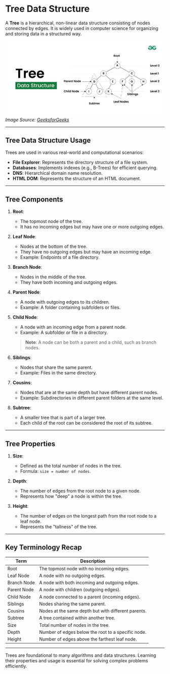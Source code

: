 # Tree Data Structure

A **Tree** is a hierarchical, non-linear data structure consisting of nodes connected by edges. It is widely used in computer science for organizing and storing data in a structured way.

![Tree Data Structure](../../images/tree-data-structure.jpg)  
*Image Source: [GeeksforGeeks](https://www.geeksforgeeks.org/tree-data-structure/)*

---

## **Tree Data Structure Usage**
Trees are used in various real-world and computational scenarios:
- **File Explorer**: Represents the directory structure of a file system.
- **Databases**: Implements indexes (e.g., B-Trees) for efficient querying.
- **DNS**: Hierarchical domain name resolution.
- **HTML DOM**: Represents the structure of an HTML document.

---

## **Tree Components**
1. **Root**:
    - The topmost node of the tree.
    - It has no incoming edges but may have one or more outgoing edges.

2. **Leaf Node**:
    - Nodes at the bottom of the tree.
    - They have no outgoing edges but may have an incoming edge.
    - Example: Endpoints of a file directory.

3. **Branch Node**:
    - Nodes in the middle of the tree.
    - They have both incoming and outgoing edges.

4. **Parent Node**:
    - A node with outgoing edges to its children.
    - Example: A folder containing subfolders or files.

5. **Child Node**:
    - A node with an incoming edge from a parent node.
    - Example: A subfolder or file in a directory.

   > **Note**: A node can be both a parent and a child, such as branch nodes.

6. **Siblings**:
    - Nodes that share the same parent.
    - Example: Files in the same directory.

7. **Cousins**:
    - Nodes that are at the same depth but have different parent nodes.
    - Example: Subdirectories in different parent folders at the same level.

8. **Subtree**:
    - A smaller tree that is part of a larger tree.
    - Each child of the root can be considered the root of its subtree.

---

## **Tree Properties**

1. **Size**:
    - Defined as the total number of nodes in the tree.
    - Formula: `size = number of nodes`.

2. **Depth**:
    - The number of edges from the root node to a given node.
    - Represents how "deep" a node is within the tree.

3. **Height**:
    - The number of edges on the longest path from the root node to a leaf node.
    - Represents the "tallness" of the tree.

---

## **Key Terminology Recap**
| **Term**         | **Description**                                     |
|------------------|-----------------------------------------------------|
| Root             | The topmost node with no incoming edges.            |
| Leaf Node        | A node with no outgoing edges.                      |
| Branch Node      | A node with both incoming and outgoing edges.       |
| Parent Node      | A node with children (outgoing edges).              |
| Child Node       | A node connected to a parent (incoming edges).      |
| Siblings         | Nodes sharing the same parent.                      |
| Cousins          | Nodes at the same depth but with different parents. |
| Subtree          | A tree contained within another tree.               |
| Size             | Total number of nodes in the tree.                  |
| Depth            | Number of edges below the root to a specific node.  |
| Height           | Number of edges above the farthest leaf node.       |

---

Trees are foundational to many algorithms and data structures. Learning their properties and usage is essential for solving complex problems efficiently.
